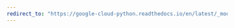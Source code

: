 ```yaml
---
redirect_to: "https://google-cloud-python.readthedocs.io/en/latest/_modules/google/api_core/page_iterator.html"
---
```

